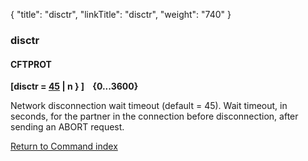 {
    "title": "disctr",
    "linkTitle": "disctr",
    "weight": "740"
}<span id="disctr"></span>

### disctr

#### CFTPROT

****\[disctr = <u>45</u> | n } \]    {0...3600}****

Network disconnection wait timeout (default = 45). Wait
timeout, in seconds, for the partner in the connection before disconnection,
after sending an ABORT request.

[Return to Command index](../../)

